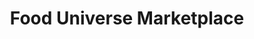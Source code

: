 ---
title: "Food Universe Marketplace"
url: /new-york/food-universe-marketplace-broadway/
shop: supermarket
---